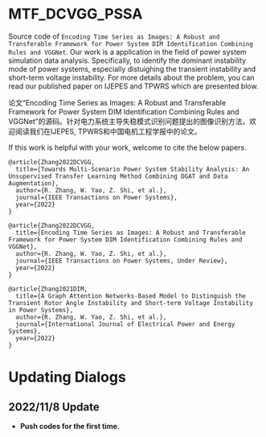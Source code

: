 # MTF_DCVGG_PSSA
Source code of ``Encoding Time Series as Images: A Robust and Transferable Framework for Power System DIM Identification Combining Rules and VGGNet``. Our work is a application in the field of power system simulation data analysis. Specifically, to identify the dominant instability mode of power systems, especially distuighing the transient instability and short-term voltage instability. For more details about the problem, you can read our published paper on IJEPES and TPWRS which are presented blow.

论文“Encoding Time Series as Images: A Robust and Transferable Framework for Power System DIM Identification Combining Rules and VGGNet”的源码。针对电力系统主导失稳模式识别问题提出的图像识别方法，欢迎阅读我们在IJEPES, TPWRS和中国电机工程学报中的论文。

If this work is helpful with your work, welcome to cite the below papers.
```
@article{Zhang2022DCVGG,
  title={Towards Multi-Scenario Power System Stability Analysis: An Unsupervised Transfer Learning Method Combining DGAT and Data Augmentation},
  author={R. Zhang, W. Yao, Z. Shi, et al.},
  journal={IEEE Transactions on Power Systems},
  year={2022}
}

@article{Zhang2022DCVGG,
  title={Encoding Time Series as Images: A Robust and Transferable Framework for Power System DIM Identification Combining Rules and VGGNet},
  author={R. Zhang, W. Yao, Z. Shi, et al.},
  journal={IEEE Transactions on Power Systems, Under Review},
  year={2022}
}

@article{Zhang2021DIM,
  title={A Graph Attention Networks-Based Model to Distinguish the Transient Rotor Angle Instability and Short-term Voltage Instability in Power Systems},
  author={R. Zhang, W. Yao, Z. Shi, et al.},
  journal={International Journal of Electrical Power and Energy Systems},
  year={2022}
}
```
# 

# Updating Dialogs

## 2022/11/8 Update
* __Push codes for the first time.__
